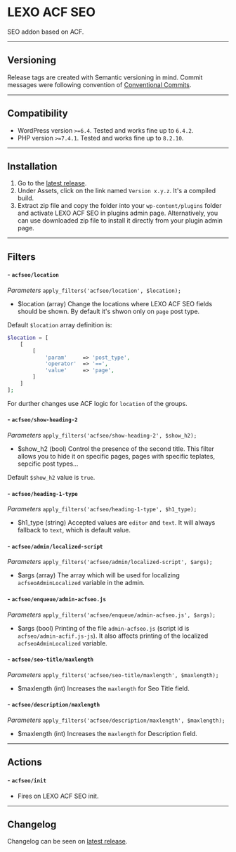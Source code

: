 # LEXO ACF SEO
SEO addon based on ACF.

---
## Versioning
Release tags are created with Semantic versioning in mind. Commit messages were following convention of [Conventional Commits](https://www.conventionalcommits.org/).

---
## Compatibility
- WordPress version `>=6.4`. Tested and works fine up to `6.4.2`.
- PHP version `>=7.4.1`. Tested and works fine up to `8.2.10`.

---
## Installation
1. Go to the [latest release](https://github.com/lexo-ch/acf-seo/releases/latest/).
2. Under Assets, click on the link named `Version x.y.z`. It's a compiled build.
3. Extract zip file and copy the folder into your `wp-content/plugins` folder and activate LEXO ACF SEO in plugins admin page. Alternatively, you can use downloaded zip file to install it directly from your plugin admin page.

---
## Filters
#### - `acfseo/location`
*Parameters*
`apply_filters('acfseo/location', $location);`
- $location (array) Change the locations where LEXO ACF SEO fields should be shown. By default it's shwon only on `page` post type.

Default `$location` array definition is:
```php
$location = [
    [
        [
            'param'     => 'post_type',
            'operator'  => '==',
            'value'     => 'page',
        ]
    ]
];
```
For durther changes use ACF logic for `location` of the groups.

#### - `acfseo/show-heading-2`
*Parameters*
`apply_filters('acfseo/show-heading-2', $show_h2);`
- $show_h2 (bool) Control the presence of the second title. This filter allows you to hide it on specific pages, pages with specific teplates, sepcific post types...

Default `$show_h2` value is `true`.

#### - `acfseo/heading-1-type`
*Parameters*
`apply_filters('acfseo/heading-1-type', $h1_type);`
- $h1_type (string) Accepted values are `editor` and `text`. It will always fallback to `text`, which is default value.

#### - `acfseo/admin/localized-script`
*Parameters*
`apply_filters('acfseo/admin/localized-script', $args);`
- $args (array) The array which will be used for localizing `acfseoAdminLocalized` variable in the admin.

#### - `acfseo/enqueue/admin-acfseo.js`
*Parameters*
`apply_filters('acfseo/enqueue/admin-acfseo.js', $args);`
- $args (bool) Printing of the file `admin-acfseo.js` (script id is `acfseo/admin-acfif.js-js`). It also affects printing of the localized `acfseoAdminLocalized` variable.

#### - `acfseo/seo-title/maxlength`
*Parameters*
`apply_filters('acfseo/seo-title/maxlength', $maxlength);`
- $maxlength (int) Increases the `maxlength` for Seo Title field.

#### - `acfseo/description/maxlength`
*Parameters*
`apply_filters('acfseo/description/maxlength', $maxlength);`
- $maxlength (int) Increases the `maxlength` for Description field.

---
## Actions
#### - `acfseo/init`
- Fires on LEXO ACF SEO init.

---
## Changelog
Changelog can be seen on [latest release](https://github.com/lexo-ch/acf-seo/releases/latest/).
